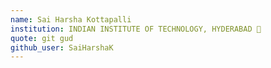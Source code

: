```yaml
---
name: Sai Harsha Kottapalli
institution: INDIAN INSTITUTE OF TECHNOLOGY, HYDERABAD 🚩
quote: git gud
github_user: SaiHarshaK
---
```

